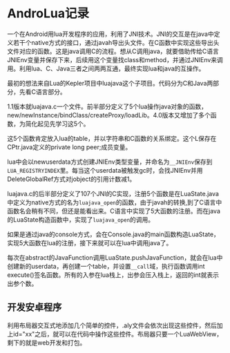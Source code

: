 # AndroLua记录

一个在Android用lua开发程序的应用，利用了JNI技术。JNI的交互是在java中定义若干个native方式的接口，通过javah导出头文件。在C函数中实现这些导出头文件对应的函数。这是java调用C的流程。想从C调用java，就要借助传给C语言JNIEnv变量并保存下来，后续用这个变量找class和method，并通过JNIEnv来调用。利用lua、C、Java三者之间两两互通，最终实现lua和java的互操作。

最初的想法来自Lua的Kepler项目中luajava这个子项目。代码分为C和Java两部分，先看C语言部分。

1.1版本就luajava.c一个文件。前半部分定义了5个lua操作java对象的函数，new/newInstance/bindClass/createProxy/loadLib。4.0版本又增加了多个函数，为简化起见先学习这5个。

这5个函数肯定放入lua的table，并以字符串和C函数的关系绑定。这个L保存在CPtr.java定义的private long peer;成员变量。

lua中会以newuserdata方式创建JNIEnv类型变量，并命名为`__JNIEnv`保存到`LUA_REGISTRYINDEX`里。每当这个userdata被触发gc时，会找JNIEnv并用DeleteGlobalRef方式对jobject的引用计数减1。

luajava.c的后半部分定义了107个JNI的C实现，注册5个函数是在LuaState.java中定义为native方式的名为`luajava_open`的函数，由于javah的转换,到了C语言中函数名会稍有不同，但还是能看出来。C语言中实现了5大函数的注册。而在java的LuaState构造函数中，实现了`luajava_open`的调用。

如果是通过java的console方式，会在Console.java的main函数构造LuaState，实现5大函数在lua的注册，接下来就可以在lua中调用java了。

每次在abstract的JavaFunction调用LuaState.pushJavaFunction，就会在lua中创建新的userdata，再创建一个table，并设置`__call`域，执行函数调用int execute()签名函数。所有的入参在lua栈上，出参会压入栈上，返回的int就表示出参个数。

## 开发安卓程序

利用布局器交互式地添加几个简单的控件，.aly文件会依次出现这些控件，然后加上id="xx"之后，就可以在代码中操作这些控件。布局器只要一个LuaWebView，剩下的就是web开发和打包。